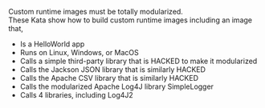 Custom runtime images must be totally modularized.  
These Kata show how to build custom runtime images including an image that, 
- Is a HelloWorld app
- Runs on Linux, Windows, or MacOS
- Calls a simple third-party library that is HACKED to make it modularized
- Calls the Jackson JSON library that is similarly HACKED
- Calls the Apache CSV library that is similarly HACKED
- Calls the modularized Apache Log4J library SimpleLogger
- Calls 4 libraries, including Log4J2
